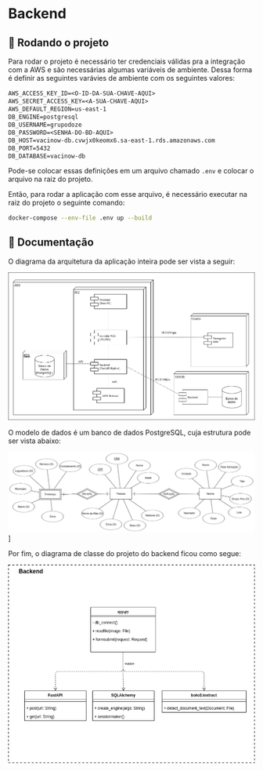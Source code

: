 # Backend

## 🏁 Rodando o projeto

Para rodar o projeto é necessário ter credenciais válidas pra a integração com a AWS e são necessárias algumas variáveis de ambiente. Dessa forma é definir as seguintes varávies de ambiente com os seguintes valores:

```ENV
AWS_ACCESS_KEY_ID=<O-ID-DA-SUA-CHAVE-AQUI>
AWS_SECRET_ACCESS_KEY=<A-SUA-CHAVE-AQUI>
AWS_DEFAULT_REGION=us-east-1
DB_ENGINE=postgresql
DB_USERNAME=grupodoze
DB_PASSWORD=<SENHA-DO-BD-AQUI>
DB_HOST=vacinow-db.cvwjx0keomx6.sa-east-1.rds.amazonaws.com
DB_PORT=5432
DB_DATABASE=vacinow-db
```

Pode-se colocar essas definições em um arquivo chamado `.env` e colocar o arquivo na raiz do projeto.

Então, para rodar a aplicação com esse arquivo, é necessário executar na raiz do projeto o seguinte comando:


```bash
docker-compose --env-file .env up --build
```

## 📝 Documentação

O diagrama da arquitetura da aplicação inteira pode ser vista a seguir:

![Arquitetura](./assets/arquitetura.png)

O modelo de dados é um banco de dados PostgreSQL, cuja estrutura pode ser vista abaixo:

![Estrutura do banco de dados](./assets/base_de_dados.png)]

Por fim, o diagrama de classe do projeto do backend ficou como segue:

![Diagrama de classe do projeto](./assets/diagrama_de_classes.png)